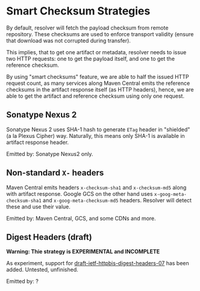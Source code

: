 # Smart Checksum Strategies
<!--
Licensed to the Apache Software Foundation (ASF) under one
or more contributor license agreements.  See the NOTICE file
distributed with this work for additional information
regarding copyright ownership.  The ASF licenses this file
to you under the Apache License, Version 2.0 (the
"License"); you may not use this file except in compliance
with the License.  You may obtain a copy of the License at

    http://www.apache.org/licenses/LICENSE-2.0

Unless required by applicable law or agreed to in writing,
software distributed under the License is distributed on an
"AS IS" BASIS, WITHOUT WARRANTIES OR CONDITIONS OF ANY
KIND, either express or implied.  See the License for the
specific language governing permissions and limitations
under the License.
-->

By default, resolver will fetch the payload checksum from remote repository. These
checksums are used to enforce transport validity (ensure that download was not 
corrupted during transfer).

This implies, that to get one artifact or metadata, resolver 
needs to issue two HTTP requests: one to get the payload itself, and one to 
get the reference checksum.

By using "smart checksums" feature, we are able to half the issued HTTP request 
count, as many services along Maven Central emits the reference checksums in
the artifact response itself (as HTTP headers), hence, we are able to get the
artifact and reference checksum using only one request.


## Sonatype Nexus 2

Sonatype Nexus 2 uses SHA-1 hash to generate `ETag` header in "shielded" (a la Plexus Cipher)
way. Naturally, this means only SHA-1 is available in artifact response header.

Emitted by: Sonatype Nexus2 only.


## Non-standard `X-` headers

Maven Central emits headers `x-checksum-sha1` and `x-checksum-md5` along with artifact response. 
Google GCS on the other hand uses `x-goog-meta-checksum-sha1` and `x-goog-meta-checksum-md5` 
headers. Resolver will detect these and use their value.

Emitted by: Maven Central, GCS, and some CDNs and more.


## Digest Headers (draft)

**Warning: Thie strategy is EXPERIMENTAL and INCOMPLETE**

As experiment, support for [draft-ietf-httpbis-digest-headers-07](https://www.ietf.org/archive/id/draft-ietf-httpbis-digest-headers-07.html)
has been added. Untested, unfinished.

Emitted by: ?

